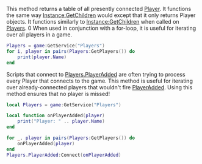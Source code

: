 This method returns a table of all presently connected [Player](https://developer.roblox.com/en-us/api-reference/class/Player). It functions the same way [Instance:GetChildren](https://developer.roblox.com/en-us/api-reference/function/Instance/GetChildren) would except that it only returns Player objects. It functions similarly to [Instance:GetChildren](https://developer.roblox.com/en-us/api-reference/function/Instance/GetChildren) when called on [Players](https://developer.roblox.com/en-us/api-reference/class/Players). 0 When used in conjunction with a for-loop, it is useful for iterating over all players in a game.

```Lua
Players = game:GetService("Players")
for i, player in pairs(Players:GetPlayers()) do
    print(player.Name)
end
```

Scripts that connect to [Players.PlayerAdded](https://developer.roblox.com/en-us/api-reference/event/Players/PlayerAdded) are often trying to process every Player that connects to the game. This method is useful for iterating over already-connected players that wouldn't fire [PlayerAdded](https://developer.roblox.com/en-us/api-reference/event/Players/PlayerAdded). Using this method ensures that no player is missed!

```Lua
local Players = game:GetService("Players")

local function onPlayerAdded(player)
    print("Player: " .. player.Name)
end

for _, player in pairs(Players:GetPlayers()) do
    onPlayerAdded(player)
end
Players.PlayerAdded:Connect(onPlayerAdded)
```